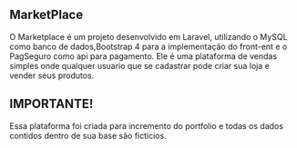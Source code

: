 ## MarketPlace

O Marketplace é um projeto desenvolvido em Laravel, utilizando o MySQL como banco de dados,Bootstrap 4 para a implementação do front-ent e o PagSeguro como api para pagamento. Ele é uma plataforma de vendas simples onde qualquer usuario que se cadastrar pode criar sua loja e vender seus produtos.

## IMPORTANTE!

Essa plataforma foi criada para incremento do portfolio e todas os dados contidos dentro de sua base são ficticios.

